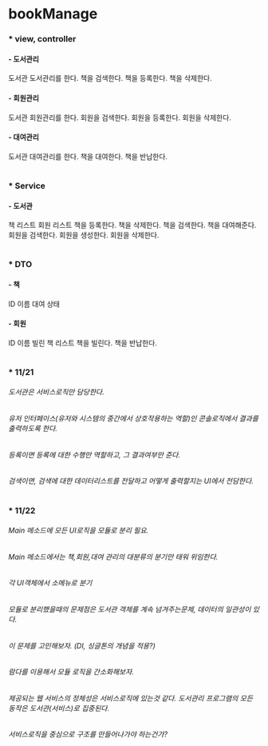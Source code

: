 # bookManage

### * view, controller
#### - 도서관리
도서관
도서관리를 한다.
책을 검색한다.
책을 등록한다.
책을 삭제한다.

#### - 회원관리
도서관
회원관리를 한다.
회원을 검색한다.
회원을 등록한다.
회원을 삭제한다.

#### - 대여관리
도서관
대여관리를 한다.
책을 대여한다.
책을 반납한다.

#

### * Service
#### - 도서관
책 리스트
회원 리스트
책을 등록한다.
책을 삭제한다.
책을 검색한다.
책을 대여해준다.
회원을 검색한다.
회원을 생성한다.
회원을 삭제한다.

#

### * DTO
#### - 책
  ID
  이름
  대여 상태

#### - 회원
  ID
  이름
  빌린 책 리스트
  책을 빌린다.
  책을 반납한다.

#

### * 11/21

###### 도서관은 서비스로직만 담당한다.
###### 유저 인터페이스(유저와 시스템의 중간에서 상호작용하는 역할)인 콘솔로직에서 결과를 출력하도록 한다.

###### 등록이면 등록에 대한 수행만 역할하고, 그 결과여부만 준다.
###### 검색이면, 검색에 대한 데이터리스트를 전달하고 어떻게 출력할지는 UI에서 전담한다.

#

### * 11/22

###### Main 메소드에 모든 UI로직을 모듈로 분리 필요.
###### Main 메소드에서는 책,회원,대여 관리의 대분류의 분기만 태워 위임한다.
###### 각 UI객체에서 소메뉴로 분기

###### 모듈로 분리했을때의 문제점은 도서관 객체를 계속 넘겨주는문제, 데이터의 일관성이 있다.
###### 이 문제를 고민해보자. (DI, 싱글톤의 개념을 적용?)
###### 람다를 이용해서 모듈 로직을 간소화해보자.
  
######  제공되는 웹 서비스의 정체성은 서비스로직에 있는것 같다. 도서관리 프로그램의 모든 동작은 도서관(서비스)로 집중된다.
######  서비스로직을 중심으로 구조를 만들어나가야 하는건가?
